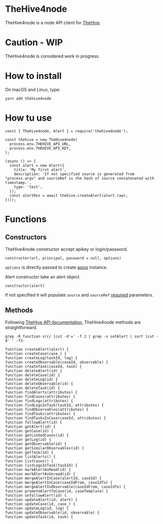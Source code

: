 # TheHive4node
TheHive4node is a node API client for [TheHive](https://thehive-project.org/).

# Caution - WIP
TheHive4node is considered work in progress.

# How to install
On macOS and Linux, type:
```
yarn add thehive4node
```

# How tu use

```
const { TheHive4node, Alert } = require('thehive4node');

const thehive = new TheHive4node(
  process.env.THEHIVE_API_URL,
  process.env.THEHIVE_API_KEY,
);

(async () => {
  const alert = new Alert({
    title: 'My first alert',
    description: 'If not specified source is generated from "process.argv" and sourceRef is the hash of source concatenated with timestamp.',
    type: 'test',
  });
  const alertRes = await thehive.createAlert(alert.raw);
})();
```

# Functions

## Constructors

TheHive4node constructor accept apikey or login/password.

```
constructor(url, principal, password = null, options)
```

`options` is directly passed to create [axios](https://github.com/axios/axios) instance.


Alert constructor take an alert object.

```
constructor(alert)
```

If not specified it will populate `source` and `sourceRef` [required](https://github.com/TheHive-Project/TheHiveDocs/blob/master/api/alert.md) parameters.


## Methods

Following [TheHive API documentation](https://github.com/TheHive-Project/TheHiveDocs/blob/master/api/), TheHive4node methods are straightforward.

`grep -R function src/ |cut -d'=' -f 2 | grep -v setAlert | sort |cut -d' ' -f3-`

```
function createAlert(alert) {
function createCase(case_) {
function createLog(taskId, log) {
function createObservable(caseId, observable) {
function createTask(caseId, task) {
function deleteAlert(id) {
function deleteCase(id) {
function deleteLog(id) {
function deleteObservable(id) {
function deleteTask(id) {
function findAlerts(attributes) {
function findCases(attributes) {
function findLogs(attributes) {
function findLogsInTask(taskId, attributes) {
function findObservables(attributes) {
function findTasks(attributes) {
function findTasksInCase(caseId, attributes) {
function followAlert(id) {
function getAlert(id) {
function getCase(id) {
function getLinkedCases(id) {
function getLog(id) {
function getObservable(id) {
function getSimilarObservables(id) {
function getTask(id) {
function listAlerts() {
function listCases() {
function listLogsInTask(taskId) {
function markAlertAsRead(id) {
function markAlertAsUnread(id) {
function mergeAlertInCase(alertId, caseId) {
function mergeAlertInCase(caseIdFrom, caseIdTo) {
function mergeAlertInObservable(caseIdFrom, caseIdTo) {
function promoteAlertToCase(id, caseTemplate) {
function unfollowAlert(id) {
function updateAlert(id, alert) {
function updateCase(id, case_) {
function updateLog(id, log) {
function updateObservable(id, observable) {
function updateTask(id, task) {
```

